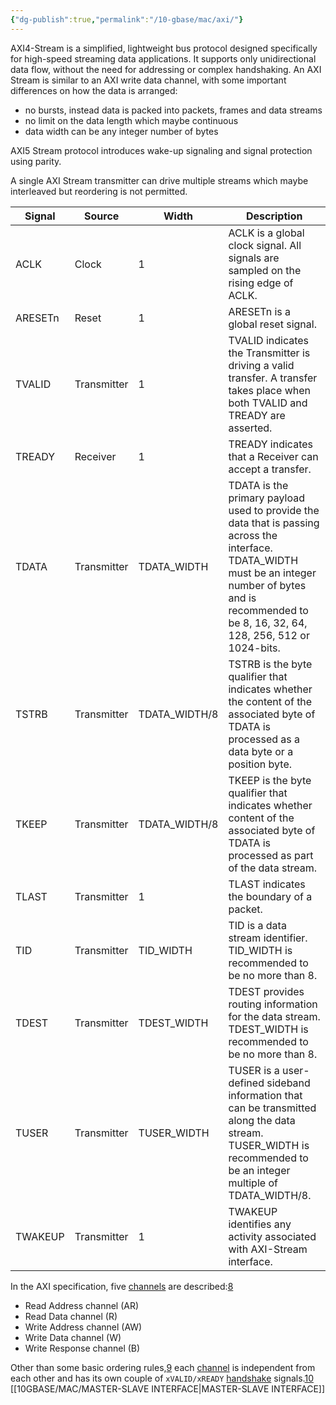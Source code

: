 ```yaml
---
{"dg-publish":true,"permalink":"/10-gbase/mac/axi/"}
---
```



AXI4-Stream is a simplified, lightweight bus protocol designed specifically for high-speed streaming data applications. It supports only unidirectional data flow, without the need for addressing or complex handshaking. An AXI Stream is similar to an AXI write data channel, with some important differences on how the data is arranged:

- no bursts, instead data is packed into packets, frames and data streams
- no limit on the data length which maybe continuous
- data width can be any integer number of bytes

AXI5 Stream protocol introduces wake-up signaling and signal protection using parity.

A single AXI Stream transmitter can drive multiple streams which maybe interleaved but reordering is not permitted.

|Signal|Source|Width|Description|
|---|---|---|---|
|ACLK|Clock|1|ACLK is a global clock signal. All signals are sampled on the rising edge of ACLK.|
|ARESETn|Reset|1|ARESETn is a global reset signal.|
|TVALID|Transmitter|1|TVALID indicates the Transmitter is driving a valid transfer. A transfer takes place when both TVALID and TREADY are asserted.|
|TREADY|Receiver|1|TREADY indicates that a Receiver can accept a transfer.|
|TDATA|Transmitter|TDATA_WIDTH|TDATA is the primary payload used to provide the data that is passing across the interface. TDATA_WIDTH must be an integer number of bytes and is recommended to be 8, 16, 32, 64, 128, 256, 512 or 1024-bits.|
|TSTRB|Transmitter|TDATA_WIDTH/8|TSTRB is the byte qualifier that indicates whether the content of the associated byte of TDATA is processed as a data byte or a position byte.|
|TKEEP|Transmitter|TDATA_WIDTH/8|TKEEP is the byte qualifier that indicates whether content of the associated byte of TDATA is processed as part of the data stream.|
|TLAST|Transmitter|1|TLAST indicates the boundary of a packet.|
|TID|Transmitter|TID_WIDTH|TID is a data stream identifier. TID_WIDTH is recommended to be no more than 8.|
|TDEST|Transmitter|TDEST_WIDTH|TDEST provides routing information for the data stream. TDEST_WIDTH is recommended to be no more than 8.|
|TUSER|Transmitter|TUSER_WIDTH|TUSER is a user-defined sideband information that can be transmitted along the data stream. TUSER_WIDTH is recommended to be an integer multiple of TDATA_WIDTH/8.|
|TWAKEUP|Transmitter|1|TWAKEUP identifies any activity associated with AXI-Stream interface.|

In the AXI specification, five [channels](https://en.wikipedia.org/wiki/Communication_channel "Communication channel") are described:[8](https://en.wikipedia.org/wiki/Advanced_eXtensible_Interface#cite_note-8)

- Read Address channel (AR)
- Read Data channel (R)
- Write Address channel (AW)
- Write Data channel (W)
- Write Response channel (B)

Other than some basic ordering rules,[9](https://en.wikipedia.org/wiki/Advanced_eXtensible_Interface#cite_note-9) each [channel](https://en.wikipedia.org/wiki/Communication_channel "Communication channel") is independent from each other and has its own couple of `xVALID/xREADY` [handshake](https://en.wikipedia.org/wiki/Handshake_(computing) "Handshake (computing)") signals.[10](https://en.wikipedia.org/wiki/Advanced_eXtensible_Interface#cite_note-10)
[[10GBASE/MAC/MASTER-SLAVE INTERFACE\|MASTER-SLAVE INTERFACE]]

